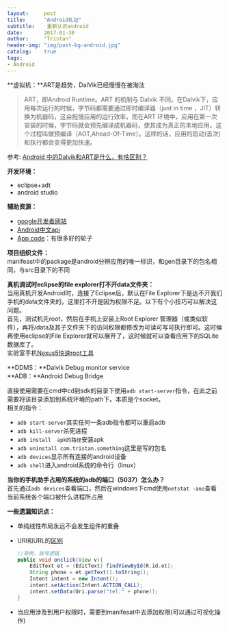 ```yaml
---
layout:     post
title:      "Android札记"
subtitle:    重新认识android
date:       2017-01-30
author:     "Tristan"
header-img: "img/post-bg-android.jpg"
catalog:    true
tags:
- Android 
---
```


 **虚拟机：**ART是趋势，DalVik已经慢慢在被淘汰<br>
 > ART，即Android Runtime。ART 的机制与 Dalvik 不同。在Dalvik下，应用每次运行的时候，字节码都需要通过即时编译器（just in time ，JIT）转换为机器码，这会拖慢应用的运行效率，而在ART 环境中，应用在第一次安装的时候，字节码就会预先编译成机器码，使其成为真正的本地应用。这个过程叫做预编译（AOT,Ahead-Of-Time）。这样的话，应用的启动(首次)和执行都会变得更加快速。<br>

参考: [Android 中的Dalvik和ART是什么，有啥区别？](http://www.jianshu.com/p/58f817d176b7)

**开发环境：**<br>
- eclipse+adt<br>
- android studio

**辅助资源：**<br>
- [google开发者网站](https://developer.android.com/index.html)<br>
- [Android中文api](www.android-doc.com)<br>
- [App code](http://appxcode.com)：有很多好的轮子

**项目组织文件：**<br>
manifeast中的package是android分辨应用的唯一标识，和gen目录下的包名相同，与src目录下的不同

**真机调试时eclipse的file explorer打不开data文件夹：**<br>
当用真机开发Android时，连接了Eclipse后，默认在File Explorer下是达不开我们手机的data文件夹的，这里打不开是因为权限不足。以下有个小技巧可以解决这问题。<br>
首先，测试机先root，然后在手机上安装上Root Explorer 管理器（或类似软件），再将/data及其子文件夹下的访问权限都修改为可读可写可执行即可。这时候再使用eclipse的File Explorer就可以展开了，这时候就可以查看应用下的SQLite数据库了。<br>
实验室手机[Nexus5快速root工具](http://www.shuame.com/faq/root-tutorial/2613-google-nexus5.html)

**DDMS：**Dalvik Debug monitor service<br>
**ADB：**Android Debug Bridge

直接使用需要在cmd中cd到sdk的目录下使用`adb start-server`指令，在此之前需要将该目录添加到系统环境的path下。本质是个socket。<br>
相关的指令：<br>
- `adb start-server`其实任何一条adb指令都可以重启adb<br>
- `adb kill-server`杀死进程<br>
- `adb install  apk的路径`安装apk<br>
- `adb uninstall com.tristan.something`这里是写的包名<br>
- `adb devices`显示所有连接的android设备<br>
- `adb shell`进入android系统的命令行（linux）<br>

**当你的手机助手占用的系统的adb的端口（5037）怎么办？**<br>
首先通过`adb devices`查看端口，然后在windows下cmd使用`netstat -ano`查看当前系统各个端口被什么进程所占用

**一些遗漏知识点：**<br>
- 单纯线性布局永远不会发生组件的重叠<br>
- URI和URL的[区别](https://www.zhihu.com/question/21950864)

  ```java
  //举例，拨号逻辑
  public void onclick(View v){
      EditText et = (EditText) findViewById(R.id.et);
      String phone = et.getText().toString();
      Intent intent = new Intent();
	  intent.setAction(Intent.ACTION_CALL);
	  intent.setData(Uri.parse("tel:" + phone));
  }
  ```

- 当应用涉及到用户权限时，需要到manifesat中去添加权限(可以通过可视化操作)